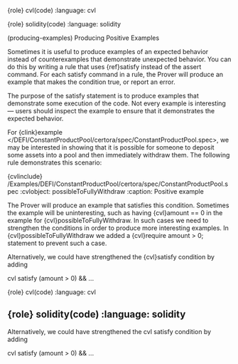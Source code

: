 {role} cvl(code) :language: cvl

{role} solidity(code) :language: solidity

(producing-examples)
Producing Positive Examples

Sometimes it is useful to produce examples of an expected behavior instead of counterexamples that demonstrate unexpected behavior. You can do this by writing a rule that uses {ref}satisfy instead of the assert command. For each satisfy command in a rule, the Prover will produce an example that makes the condition true, or report an error.

The purpose of the satisfy statement is to produce examples that demonstrate some execution of the code. Not every example is interesting — users should inspect the example to ensure that it demonstrates the expected behavior.

For {clink}example </DEFI/ConstantProductPool/certora/spec/ConstantProductPool.spec>, we may be interested in showing that it is possible for someone to deposit some assets into a pool and then immediately withdraw them. The following rule demonstrates this scenario:

{cvlinclude} /Examples/DEFI/ConstantProductPool/certora/spec/ConstantProductPool.spec :cvlobject: possibleToFullyWithdraw :caption: Positive example

The Prover will produce an example that satisfies this condition. Sometimes the example will be uninteresting, such as having {cvl}amount == 0 in the example for {cvl}possibleToFullyWithdraw. In such cases we need to strengthen the conditions in order to produce more interesting examples. In {cvl}possibleToFullyWithdraw we added a {cvl}require amount > 0; statement to prevent such a case.

Alternatively, we could have strengthened the {cvl}satisfy condition by adding

cvl satisfy (amount > 0) &amp;&amp; ...

{role} cvl(code) :language: cvl

{role} solidity(code) :language: solidity
---
Alternatively, we could have strengthened the cvl satisfy condition by adding

cvl satisfy (amount &gt; 0) &amp;&amp; ...